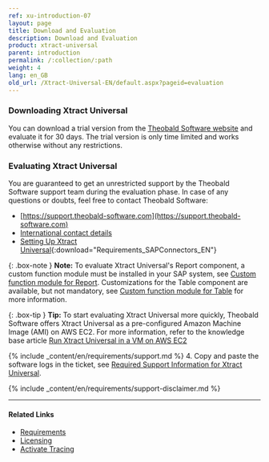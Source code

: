 ```yaml
---
ref: xu-introduction-07
layout: page
title: Download and Evaluation
description: Download and Evaluation
product: xtract-universal
parent: introduction
permalink: /:collection/:path
weight: 4
lang: en_GB
old_url: /Xtract-Universal-EN/default.aspx?pageid=evaluation
---
```


### Downloading Xtract Universal

You can download a trial version from the [Theobald Software website](https://theobald-software.com/en/download-trial/) and evaluate it for 30 days.
The trial version is only time limited and works otherwise without any restrictions.

### Evaluating Xtract Universal
You are guaranteed to get an unrestricted support by the Theobald Software support team during the evaluation phase.
In case of any questions or doubts, feel free to contact Theobald Software: <br>
- [https://support.theobald-software.com](https://support.theobald-software.com)
- [International contact details](https://theobald-software.com/en/contact/)
- [Setting Up Xtract Universal](/docs/sap-customizing/Requirements_SAPConnectors_EN.pdf){:download="Requirements_SAPConnectors_EN"}

{: .box-note }
**Note:** To evaluate Xtract Universal's Report component, a custom function module must be installed in your SAP system, see [Custom function module for Report](../sap-customizing/install-report-custom-function-module). 
Customizations for the Table component are available, but not mandatory, see [Custom function module for Table](../sap-customizing/custom-function-module-for-table-extraction) for more information.

{: .box-tip }
**Tip:** To start evaluating Xtract Universal more quickly, Theobald Software offers Xtract Universal as a pre-configured Amazon Machine Image (AMI) on AWS EC2.
For more information, refer to the knowledge base article [Run Xtract Universal in a VM on AWS EC2](https://kb.theobald-software.com/xtract-universal/run-xu-in-aws)

<!---
### Support
-->
{% include _content/en/requirements/support.md %}
4. Copy and paste the software logs in the ticket, see [Required Support Information for Xtract Universal](https://support.theobald-software.com/helpdesk/KB/View/14457-required-support-information-for-xtract-universal).

{% include _content/en/requirements/support-disclaimer.md %}

****
#### Related Links
- [Requirements](./requirements)
- [Licensing](./license)
- [Activate Tracing](https://support.theobald-software.com/helpdesk/KB/View/14455-how-to-activate-tracing-for-xtract-products)